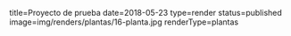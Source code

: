 title=Proyecto de prueba
date=2018-05-23
type=render
status=published
image=img/renders/plantas/16-planta.jpg
renderType=plantas
~~~~~~